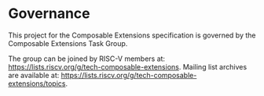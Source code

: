 # Governance
This project for the Composable Extensions specification is governed by the Composable Extensions Task Group.

The group can be joined by RISC-V members at: https://lists.riscv.org/g/tech-composable-extensions.
Mailing list archives are available at: https://lists.riscv.org/g/tech-composable-extensions/topics.
